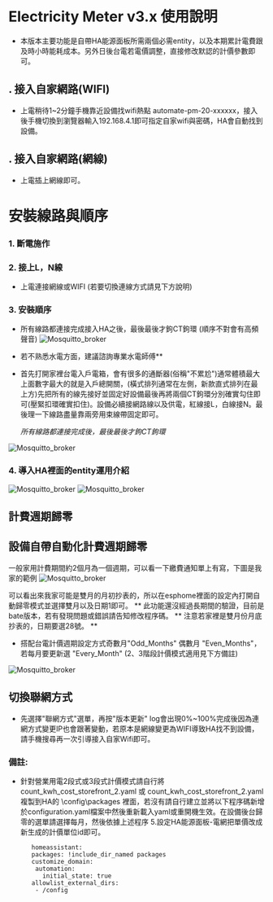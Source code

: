 # Electricity Meter v3.x 使用說明

* 本版本主要功能是自帶HA能源面板所需兩個必需entity，以及本期累計電費跟及時小時能耗成本。另外日後台電若電價調整，直接修改默認的計價參數即可。
## . 接入自家網路(WIFI)
* 上電稍待1~2分鐘手機靠近設備找wifi熱點 automate-pm-20-xxxxxx，接入後手機切換到瀏覽器輸入192.168.4.1即可指定自家wifi與密碼，HA會自動找到設備。
## . 接入自家網路(網線)
* 上電插上網線即可。
# 安裝線路與順序
### 1. 斷電施作
### 2. 接上L，N線
* 上電連接網線或WIFI (若要切換連線方式請見下方說明)
### 3. 安裝順序
* 所有線路都連接完成接入HA之後，最後最後才鉤CT鉤環 (順序不對會有高頻聲音)
![Mosquitto_broker](/wt32_electricity/image/213920.png)
* 若不熟悉水電方面，建議諮詢專業水電師傅**

* 首先打開家裡台電入戶電箱，會有很多的通斷器(俗稱"不累尬")通常體積最大上面數字最大的就是入戶總開關，(橫式排列通常在左側，新款直式排列在最上方)先把所有的線先接好並固定好設備最後再將兩個CT鉤環分別確實勾住即可(壓緊扣環確實扣住)。設備必續接網路線以及供電，紅線接L，白線接N。最後理一下線路盡量靠兩旁用束線帶固定即可。

  *所有線路都連接完成後，最後最後才鉤CT鉤環*

![Mosquitto_broker](/wt32_electricity/image/103927.png)


### 4. 導入HA裡面的entity運用介紹
![Mosquitto_broker](/PM_02/image/p48.JPG)
![Mosquitto_broker](/PM_02/image/p47.JPG)
## 計費週期歸零

## 設備自帶自動化計費週期歸零 
一般家用計費期間約2個月為一個週期，可以看一下繳費通知單上有寫，下圖是我家的範例
![Mosquitto_broker](/wt32_electricity/image/68D1224C2C0A.jpg)


可以看出來我家可能是雙月的月初抄表的，所以在esphome裡面的設定內打開自動歸零模式並選擇雙月以及日期1即可。
** 此功能還沒經過長期間的驗證，目前是bate版本，若有發現問題或錯誤請告知修改程序碼。
** 注意若家裡是雙月份月底抄表的，日期要選28號。 **
* 搭配台電計價週期設定方式奇數月"Odd_Months" 偶數月 "Even_Months"，若每月要更新選 "Every_Month" (2、3階段計價模式適用見下方備註)
  
![Mosquitto_broker](/wt32_electricity/image/歸零選單.JPG)
## 切換聯網方式
* 先選擇"聯網方式"選單，再按"版本更新" log會出現0%~100%完成後因為連網方式變更IP也會跟著變動，若原本是網線變更為WIFI導致HA找不到設備，請手機搜尋再一次引導接入自家Wifi即可。

### 備註:
 * 針對營業用電2段式或3段式計價模式請自行將 count_kwh_cost_storefront_2.yaml 或 count_kwh_cost_storefront_2.yaml 複製到HA的 \config\packages 裡面，若沒有請自行建立並將以下程序碼新增於configuration.yaml檔案中然後重新載入yaml或重開機生效。在設備後台歸零的選單請選擇每月，然後依據上述程序 5.設定HA能源面板-電網把單價改成新生成的計價單位id即可。



          homeassistant:
          packages: !include_dir_named packages
          customize_domain:
           automation:
             initial_state: true
          allowlist_external_dirs:
           - /config
